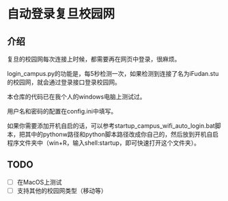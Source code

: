 # 自动登录复旦校园网

## 介绍

复旦的校园网每次连接上时候，都需要再在网页中登录，很麻烦。

login_campus.py的功能是，每5秒检测一次，如果检测到连接了名为iFudan.stu的校园网，就会通过登录接口登录校园网。

本仓库的代码已在我个人的windows电脑上测试过。

用户名和密码的配置在config.ini中填写。

如果你需要添加开机自启的话，可以参考startup_campus_wifi_auto_login.bat脚本，把其中的pythonw路径和python脚本路径改成你自己的，然后放到开机自启程序文件夹中（win+R，输入shell:startup，即可快速打开这个文件夹）。

## TODO

- [ ] 在MacOS上测试
- [ ] 支持其他的校园网类型（移动等）
